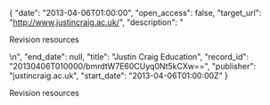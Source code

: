{
  "date": "2013-04-06T01:00:00", 
  "open_access": false, 
  "target_url": "http://www.justincraig.ac.uk/", 
  "description": "<p>Revision resources</p>\n", 
  "end_date": null, 
  "title": "Justin Craig Education", 
  "record_id": "20130406T010000/bmrdtW7E60CUyq0Nt5kCXw==", 
  "publisher": "justincraig.ac.uk", 
  "start_date": "2013-04-06T01:00:00Z"
}

<p>Revision resources</p>

